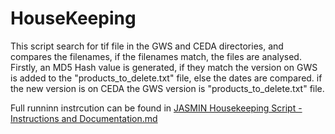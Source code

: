 # HouseKeeping
This script search for tif file in the GWS and CEDA directories, and compares the filenames, if the filenames match, the files are analysed. Firstly, an MD5 Hash value is generated, if they match the version on GWS is added to the "products_to_delete.txt" file, else the dates are compared. if the new version is on CEDA the GWS version is "products_to_delete.txt" file.

Full runninn instrcution can be found in [JASMIN Housekeeping Script - Instructions and Documentation.md](https://github.com/Brad-Burrell-JNCC/HouseKeeping/blob/53097beaf887e7170b3a1939e11a3efba7f1a691/JASMIN%20Housekeeping%20Script%20-%20Instructions%20and%20Documentation.md)
